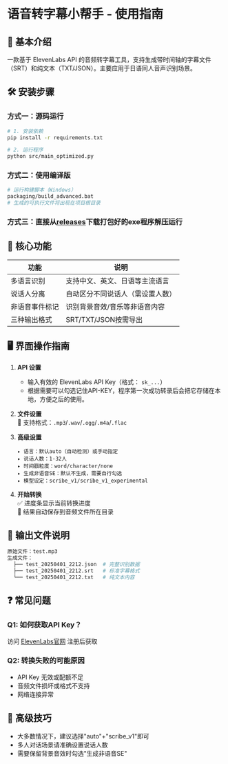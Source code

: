 # 语音转字幕小帮手 - 使用指南

## 📌 基本介绍
一款基于 ElevenLabs API 的音频转字幕工具，支持生成带时间轴的字幕文件（SRT）和纯文本（TXT/JSON）。主要应用于日语同人音声识别场景。

## 🛠️ 安装步骤

### 方式一：源码运行
```bash
# 1. 安装依赖
pip install -r requirements.txt

# 2. 运行程序
python src/main_optimized.py
```

### 方式二：使用编译版

```bash
# 运行构建脚本（Windows）
packaging/build_advanced.bat
# 生成的可执行文件将出现在项目根目录
```

### 方式三：直接从[releases](https://github.com/fuxiaomoke/yuriyakuki/releases)下载打包好的exe程序解压运行


## 🎯 核心功能

| 功能           | 说明                             |
| -------------- | -------------------------------- |
| 多语言识别     | 支持中文、英文、日语等主流语言   |
| 说话人分离     | 自动区分不同说话人（需设置人数） |
| 非语音事件标记 | 识别背景音效/音乐等非语音内容    |
| 三种输出格式   | SRT/TXT/JSON按需导出             |

## 🖥️ 界面操作指南
1. **API 设置**  
   - 输入有效的 ElevenLabs API Key（格式： `sk_...`）
   - 根据需要可以勾选记住API-KEY，程序第一次成功转录后会把它存储在本地，方便之后的使用。
   
2. **文件设置**  
   📂 支持格式：`.mp3`/`.wav`/`.ogg`/`.m4a`/`.flac`

3. **高级设置**  
   
   ```
   ▸ 语言：默认auto（自动检测）或手动指定  
   ▸ 说话人数：1-32人  
   ▸ 时间戳粒度：word/character/none  
   ▸ 生成非语音SE：默认不生成，需要自行勾选
   ▸ 模型设定：scribe_v1/scribe_v1_experimental
   ```
   
4. **开始转换**  
   ✅ 进度条显示当前转换进度  
   💾 结果自动保存到音频文件所在目录

## 📂 输出文件说明
```bash
原始文件：test.mp3
生成文件：
  ├── test_20250401_2212.json  # 完整识别数据
  ├── test_20250401_2212.srt   # 标准字幕格式
  └── test_20250401_2212.txt   # 纯文本内容
```

## ❓ 常见问题
### Q1: 如何获取API Key？
访问 [ElevenLabs官网](https://elevenlabs.io/) 注册后获取

### Q2: 转换失败的可能原因
- API Key 无效或配额不足
- 音频文件损坏或格式不支持
- 网络连接异常

## 🚀 高级技巧
- 大多数情况下，建议选择"auto"+"scribe_v1"即可
- 多人对话场景请准确设置说话人数
- 需要保留背景音效时勾选"生成非语音SE"
